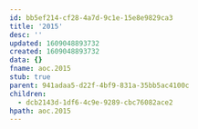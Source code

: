 ```yaml
---
id: bb5ef214-cf28-4a7d-9c1e-15e8e9829ca3
title: '2015'
desc: ''
updated: 1609048893732
created: 1609048893732
data: {}
fname: aoc.2015
stub: true
parent: 941adaa5-d22f-4bf9-831a-35bb5ac4100c
children:
  - dcb2143d-1df6-4c9e-9289-cbc76082ace2
hpath: aoc.2015
---
```


